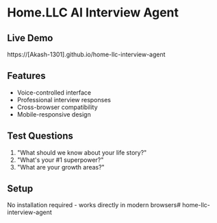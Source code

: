# Home.LLC AI Interview Agent

## Live Demo
https://[Akash-1301].github.io/home-llc-interview-agent

## Features
- Voice-controlled interface
- Professional interview responses
- Cross-browser compatibility
- Mobile-responsive design

## Test Questions
1. "What should we know about your life story?"
2. "What's your #1 superpower?"
3. "What are your growth areas?"

## Setup
No installation required - works directly in modern browsers# home-llc-interview-agent
